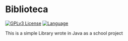 # Biblioteca
[![GPLv3 License](https://img.shields.io/badge/License-GPL%20v3-yellow.svg)](https://opensource.org/licenses/)
[![Language](https://img.shields.io/badge/Language-Java-blueviolet)](https://java.com)

This is a simple Library wrote in Java as a school project

